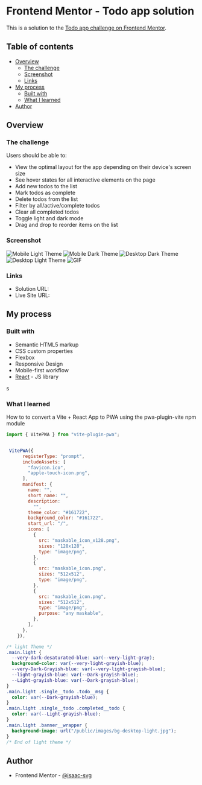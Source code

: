 # Frontend Mentor - Todo app solution

This is a solution to the [Todo app challenge on Frontend Mentor](https://www.frontendmentor.io/challenges/todo-app-Su1_KokOW).

## Table of contents

- [Overview](#overview)
  - [The challenge](#the-challenge)
  - [Screenshot](#screenshot)
  - [Links](#links)
- [My process](#my-process)
  - [Built with](#built-with)
  - [What I learned](#what-i-learned)
- [Author](#author)

## Overview

### The challenge

Users should be able to:

- View the optimal layout for the app depending on their device's screen size
- See hover states for all interactive elements on the page
- Add new todos to the list
- Mark todos as complete
- Delete todos from the list
- Filter by all/active/complete todos
- Clear all completed todos
- Toggle light and dark mode
- Drag and drop to reorder items on the list

### Screenshot

![Mobile Light Theme](screenshots/mobile1.png)
![Mobile Dark Theme](screenshots/mobile2.png)
![Desktop Dark Theme](screenshots/mobile2.png)
![Desktop Light Theme](screenshots/mobile3.png)
![GIF](screenshots/mobile.gif)

### Links

- Solution URL: [](https://pwa-multi-theme-todo.vercel.app/)
- Live Site URL: [](https://pwa-multi-theme-todo.vercel.app/)

## My process

### Built with

- Semantic HTML5 markup
- CSS custom properties
- Flexbox
- Responsive Design
- Mobile-first workflow
- [React](https://reactjs.org/) - JS library

s

### What I learned

How to to convert a Vite + React App to PWA using the pwa-plugin-vite npm module

```js
import { VitePWA } from "vite-plugin-pwa";


 VitePWA({
      registerType: "prompt",
      includeAssets: [
        "favicon.ico",
        "apple-touch-icon.png",
      ],
      manifest: {
        name: "",
        short_name: "",
        description:
          "",
        theme_color: "#161722",
        background_color: "#161722",
        start_url: "/",
        icons: [
          {
            src: "maskable_icon_x128.png",
            sizes: "128x128",
            type: "image/png",
          },
          {
            src: "maskable_icon.png",
            sizes: "512x512",
            type: "image/png",
          },
          {
            src: "maskable_icon.png",
            sizes: "512x512",
            type: "image/png",
            purpose: "any maskable",
          },
        ],
      },
    }),
```

```css
/* light Theme */
.main.light {
  --very-dark-desaturated-blue: var(--very-light-gray);
  background-color: var(--very-light-grayish-blue);
  --very-Dark-Grayish-blue: var(--very-light-grayish-blue);
  --light-grayish-blue: var(--Dark-grayish-blue);
  --Light-grayish-blue: var(--Dark-grayish-blue);
}
.main.light .single__todo .todo__msg {
  color: var(--Dark-grayish-blue);
}
.main.light .single__todo .completed__todo {
  color: var(--Light-grayish-blue);
}
.main.light .banner__wrapper {
  background-image: url("/public/images/bg-desktop-light.jpg");
}
/* End of light theme */
```

## Author

- Frontend Mentor - [@isaac-svg](https://www.frontendmentor.io/profile/isaac-svg)
